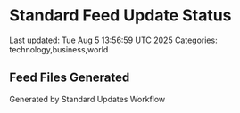 # Standard Feed Update Status
Last updated: Tue Aug  5 13:56:59 UTC 2025
Categories: technology,business,world

## Feed Files Generated

Generated by Standard Updates Workflow
